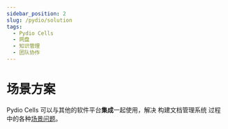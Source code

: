```yaml
---
sidebar_position: 2
slug: /pydio/solution
tags:
  - Pydio Cells
  - 网盘
  - 知识管理
  - 团队协作
---
```


# 场景方案

Pydio Cells 可以与其他的软件平台**集成**一起使用，解决 构建文档管理系统 过程中的各种[场景问题](#)。
